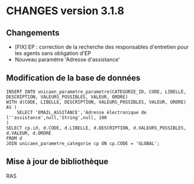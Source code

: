 **CHANGES version 3.1.8**
===

Changements
---

* [FIX] EP : correction de la recherche des responsables d'entretien pour les agents sans obligation d'EP
* Nouveau paramètre 'Adresse d'assistance'

Modification de la base de données
---

```postgresql
INSERT INTO unicaen_parametre_parametre(CATEGORIE_ID, CODE, LIBELLE, DESCRIPTION, VALEURS_POSSIBLES, VALEUR, ORDRE)
WITH d(CODE, LIBELLE, DESCRIPTION, VALEURS_POSSIBLES, VALEUR, ORDRE) AS (
    SELECT 'EMAIL_ASSITANCE','Adresse électronique de l''assistance',null,'String',null, 100
)
SELECT cp.id, d.CODE, d.LIBELLE, d.DESCRIPTION, d.VALEURS_POSSIBLES, d.VALEUR, d.ORDRE
FROM d
JOIN unicaen_parametre_categorie cp ON cp.CODE = 'GLOBAL';
```


Mise à jour de bibliothèque
---

RAS